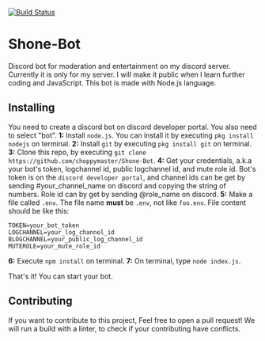 [![Build Status](https://travis-ci.org/choppymaster/Shone-Bot.svg?branch=bot)](https://travis-ci.org/choppymaster/Shone-Bot)
# Shone-Bot
Discord bot for moderation and entertainment on my discord server. Currently it is only for my server. I will make it public when I learn further coding and JavaScript.
This bot is made with Node.js language. 

## Installing 
You need to create a discord bot on discord developer portal. You also need to select "bot".
**1:** Install `node.js`. You can install it by executing `pkg install nodejs` on terminal.
**2:** Install `git` by executing `pkg install git` on terminal.
**3:** Clone this repo, by executing `git clone https://github.com/choppymaster/Shone-Bot`. 
**4:** Get your credentials, a.k.a your bot's token, logchannel id, public logchannel id, and mute role id. Bot's token is on the `discord developer portal`, and channel ids can be get by sending \#your_channel_name on discord and copying the string of numbers. Role id can by get by sending \@role_name on discord.
**5:** Make a file called `.env`. The file name **must** be `.env`, not like `foo.env`. File content should be like this: 
   ```
TOKEN=your_bot_token
LOGCHANNEL=your_log_channel_id
BLOGCHANNEL=your_public_log_channel_id
MUTEROLE=your_mute_role_id
   ```
**6:** Execute `npm install` on terminal.
**7:** On terminal, type `node index.js`. 

That's it! You can start your bot.

## Contributing

If you want to contribute to this project, Feel free to open a pull request! We will run a build with a linter, to check if your contributing have conflicts.
